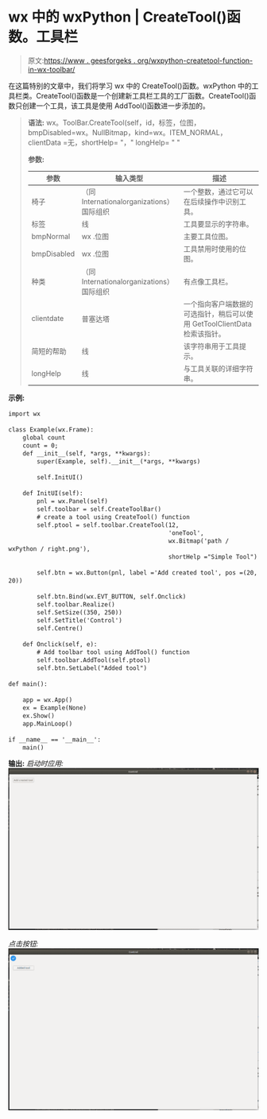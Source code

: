 # wx 中的 wxPython | CreateTool()函数。工具栏

> 原文:[https://www . geesforgeks . org/wxpython-createtool-function-in-wx-toolbar/](https://www.geeksforgeeks.org/wxpython-createtool-function-in-wx-toolbar/)

在这篇特别的文章中，我们将学习 wx 中的 CreateTool()函数。wxPython 中的工具栏类。CreateTool()函数是一个创建新工具栏工具的工厂函数。CreateTool()函数只创建一个工具，该工具是使用 AddTool()函数进一步添加的。

> **语法:**
> wx。ToolBar.CreateTool(self，id，标签，位图，bmpDisabled=wx。NullBitmap，kind=wx。ITEM_NORMAL，clientData =无，shortHelp= "，" longHelp= " "
> 
> **参数:**
> 
> | 参数 | 输入类型 | 描述 |
> | --- | --- | --- |
> | 椅子 | （同 Internationalorganizations）国际组织 | 一个整数，通过它可以在后续操作中识别工具。 |
> | 标签 | 线 | 工具要显示的字符串。 |
> | bmpNormal | wx .位图 | 主要工具位图。 |
> | bmpDisabled | wx .位图 | 工具禁用时使用的位图。 |
> | 种类 | （同 Internationalorganizations）国际组织 | 有点像工具栏。 |
> | clientdate | 普塞达塔 | 一个指向客户端数据的可选指针，稍后可以使用 GetToolClientData 检索该指针。 |
> | 简短的帮助 | 线 | 该字符串用于工具提示。 |
> | longHelp | 线 | 与工具关联的详细字符串。 |

**示例:**

```
import wx

class Example(wx.Frame):
    global count
    count = 0;
    def __init__(self, *args, **kwargs):
        super(Example, self).__init__(*args, **kwargs)

        self.InitUI()

    def InitUI(self):
        pnl = wx.Panel(self)
        self.toolbar = self.CreateToolBar()
        # create a tool using CreateTool() function
        self.ptool = self.toolbar.CreateTool(12,
                                             'oneTool',
                                             wx.Bitmap('path / wxPython / right.png'),
                                             shortHelp ="Simple Tool")

        self.btn = wx.Button(pnl, label ='Add created tool', pos =(20, 20))

        self.btn.Bind(wx.EVT_BUTTON, self.Onclick)
        self.toolbar.Realize()
        self.SetSize((350, 250))
        self.SetTitle('Control')
        self.Centre()

    def Onclick(self, e):
        # Add toolbar tool using AddTool() function
        self.toolbar.AddTool(self.ptool)
        self.btn.SetLabel("Added tool")

def main():

    app = wx.App()
    ex = Example(None)
    ex.Show()
    app.MainLoop()

if __name__ == '__main__':
    main()
```

**输出:**
*启动时应用:*
![](img/0ef4651056849a8a67ca54ba0c6abc2e.png)

*点击按钮:*
![](img/4e85f9ed08cad99563a8c5d4cf89ac1d.png)